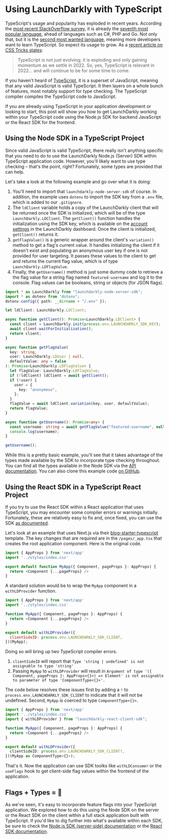 # Using LaunchDarkly with TypeScript

TypeScript's usage and popularity has exploded in recent years. According the [most recent StackOverflow survey](https://insights.stackoverflow.com/survey/2021), it is already the [seventh most popular language](https://insights.stackoverflow.com/survey/2021#technology-most-popular-technologies), ahead of languages such as C#, PHP and Go. Not only that, but it is the [second most wanted language](https://insights.stackoverflow.com/survey/2021#technology-most-loved-dreaded-and-wanted), meaning more developers want to learn TypeScript. So expect its usage to grow. As a [recent article on CSS Tricks states](https://css-tricks.com/the-relevance-of-typescript-in-2022/):

> TypeScript is not just evolving; it is exploding and only gaining momentum as we settle in 2022. So, yes, TypeScript is relevant in 2022… and will continue to be for some time to come.

If you haven't heard of [TypeScript](https://www.typescriptlang.org/), it is a superset of JavaScript, meaning that any valid JavaScript is valid TypeScript. It then layers on a whole bunch of features, most notably support for type checking. The TypeScript compiler compiles the TypeScript code to JavaScript.

If you are already using TypeScript in your application development or looking to start, this post will show you how to get LaunchDarkly working within your TypeScript code using the Node.js SDK for backend JavaScript or the React SDK for the frontend.

## Using the Node SDK in a TypeScript Project

Since valid JavaScript is valid TypeScript, there really isn't anything specific that you need to do to use the LaunchDarkly Node.js (Server) SDK within TypeScript application code. However, you'll likely want to use type checking – that's the point, right? Fortunately, some types are provided that can help.

Let's take a look at the following example and go over what it is doing:

1. You'll need to import that `launchdarkly-node-server-sdk` of course. In addition, the example uses `dotenv` to import the SDK key from a `.env` file, which is added to our `.gitignore`.
2. The `ldClient` variable holds a copy of the LaunchDarkly client that will be returned once the SDK is initialized, which will be of the type `LaunchDarkly.LDClient`. The `getClient()` function handles the initialization using the SDK key, which is available on the [account settings](https://app.launchdarkly.com/settings/projects) in the LaunchDarkly dashboard. Once the client is initialized, `getClient()` returns it.
3. `getFlagValue()` is a generic wrapper around the client's `variation()` method to get a flag's current value. It handles initializing the client if it doesn't exist and populating an anonymous user key if one is not provided for user targeting. It passes these values to the client to get and returns the current flag value, which is of type `LaunchDarkly.LDFlagValue`.
4. Finally, the `getUsername()` method is just some dummy code to retrieve a the flag value for a string flag named `featured-username` and log it to the console. Flag values can be booleans, string or objects (for JSON flags).

```typescript
import * as LaunchDarkly from "launchdarkly-node-server-sdk";
import * as dotenv from "dotenv";
dotenv.config({ path: __dirname + "/.env" });

let ldClient: LaunchDarkly.LDClient;

async function getClient(): Promise<LaunchDarkly.LDClient> {
  const client = LaunchDarkly.init(process.env.LAUNCHDARKLY_SDK_KEY);
  await client.waitForInitialization();
  return client;
}

async function getFlagValue(
  key: string,
  user: LaunchDarkly.LDUser | null,
  defaultValue: any = false
): Promise<LaunchDarkly.LDFlagValue> {
  let flagValue: LaunchDarkly.LDFlagValue;
  if (!ldClient) ldClient = await getClient();
  if (!user) {
    user = {
      key: "anonymous",
    };
  }
  flagValue = await ldClient.variation(key, user, defaultValue);
  return flagValue;
}

async function getUsername(): Promise<any> {
  const username: string = await getFlagValue("featured-username", null);
  console.log(username);
}

getUsername();
```

While this is a pretty basic example, you'll see that it takes advantage of the types made available by the SDK to incorporate type checking throughout. You can find all the types available in the Node SDK via the [API documentation](https://launchdarkly.github.io/node-server-sdk/modules/_launchdarkly_node_server_sdk_.html). You can also clone this example code [on GitHub](https://github.com/launchdarkly-labs/ld-basic-typescript).

## Using the React SDK in a TypeScript React Project

If you try to use the React SDK within a React application that uses TypeScript, you may encounter some compiler errors or warnings initially. Fortunately, these are relatively easy to fix and, once fixed, you can use the SDK [as documented](https://docs.launchdarkly.com/sdk/client-side/react/react-web).

Let's look at an example that uses Next.js via their [blog-starter-typescript](https://github.com/vercel/next.js/tree/canary/examples/blog-starter-typescript) template. The key changes that are required are in the `/pages/_app.tsx` that creates the root application component. Here is the original code.

```javascript
import { AppProps } from 'next/app'
import '../styles/index.css'

export default function MyApp({ Component, pageProps }: AppProps) {
  return <Component {...pageProps} />
}
```

A standard solution would be to wrap the `MyApp` component in a `withLDProvider` function.

```javascript
import { AppProps } from 'next/app'
import '../styles/index.css'

function MyApp({ Component, pageProps }: AppProps) {
  return <Component {...pageProps} />
}

export default withLDProvider({
  clientSideID: process.env.LAUNCHDARKLY_SDK_CLIENT,
})(MyApp);
```

Doing so will bring up two TypeScript compiler errors.

1. `clientSideID` will report that `Type 'string | undefined' is not assignable to type 'string'`
2. Passing `MyApp` to `withLDProvider` will result in `Argument of type '({ Component, pageProps }: AppProps<{}>) => Element' is not assignable to parameter of type 'ComponentType<{}>'.`

The code below resolves these issues first by adding a `!` to `process.env.LAUNCHDARKLY_SDK_CLIENT` to indicate that it will not be undefined. Second, `MyApp` is coerced to type `ComponentType<{}>`.

```typescript
import { AppProps } from 'next/app'
import '../styles/index.css'
import { withLDProvider } from "launchdarkly-react-client-sdk";

function MyApp({ Component, pageProps }: AppProps) {
  return <Component {...pageProps} />
}

export default withLDProvider({
  clientSideID: process.env.LAUNCHDARKLY_SDK_CLIENT!,
})(MyApp as ComponentType<{}>);
```

That's it. Now the application can use SDK toolks like `withLDConsumer` or the `useFlags` hook to get client-side flag values within the frontend of the application.

## Flags + Types = 🙌

As we've seen, it's easy to incorporate feature flags into your TypeScript application. We explored how to do this using the Node SDK on the server or the React SDK on the client within a full stack application built with TypeScript. If you'd like to dig further into what's available within each SDK, be sure to check the [Node.js SDK (server-side) documentation](https://docs.launchdarkly.com/sdk/server-side/node-js) or the [React SDK documentation](https://docs.launchdarkly.com/sdk/client-side/react/react-web).